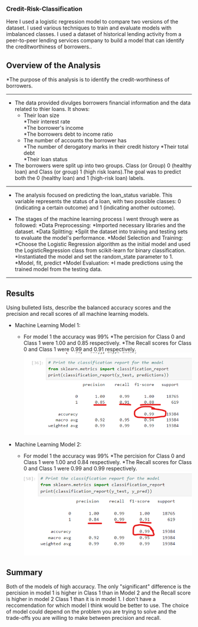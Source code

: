 ### Credit-Risk-Classification
Here I used a logistic regression model to compare two versions of the dataset. I used various techniques to train and evaluate models with imbalanced classes. I used a dataset of historical lending activity from a peer-to-peer lending services company to build a model that can identify the creditworthiness of borrowers..

## Overview of the Analysis

*The purpose of this analysis is to identify the credit-worthiness of borrowers.

---

* The data provided divulges borrowers financial information and the data related to thier loans. It shows: 
    * Their loan size	
    *Their interest rate	
    *The borrower's income	
    *The borrowers debt to income ratio
    * The number of accounts the borrower has	
    *The number of derogatory marks in their credit history
    *Their total debt	
    *Their loan status
* The borrowers were split up into two groups. Class (or Group) 0 (healthy loan) and Class (or group) 1 (high risk loans).The goal was to predict both the 0 (healthy loan) and 1 (high-risk loan) labels.
---


* The analysis focused on predicting the loan_status variable. This variable represents the status of a loan, with two possible classes: 0 (indicating a certain outcome) and 1 (indicating another outcome). 


* The stages of the machine learning process I went through were as followed:
*Data Preprocessing:
    *Imported necessary libraries and the dataset.
*Data Splitting:
    *Split the dataset into training and testing sets to evaluate the model's performance.
*Model Selection and Training:
    *Choose the Logistic Regression algorithm as the initial model and used the LogisticRegression class from scikit-learn for binary classification. 
    *Instantiated the model and set the random_state parameter to 1.
    *Model, fit, predict
*Model Evaluation:
    *I made predictions using the trained model from the testing data.
---

## Results

Using bulleted lists, describe the balanced accuracy scores and the precision and recall scores of all machine learning models.

* Machine Learning Model 1:
    * For model 1 the accuracy was 99% 
    *The percision for Class 0 and Class 1 were 1.00 and 0.85 respectively.
    *The Recall scores for Class 0 and Class 1 were 0.99 and 0.91  respectively.
![Model 1](model_1_screenshot.png)


* Machine Learning Model 2:
    * For model 1 the accuracy was 99% 
    *The percision for Class 0 and Class 1 were 1.00 and 0.84 respectively.
    *The Recall scores for Class 0 and Class 1 were 0.99 and 0.99  respectively.
![Model 2](model_2_screenshot.png)



## Summary

Both of the models of high accuracy. The only "significant" difference is the percision in model 1 is higher in Class 1 than in Model 2 and the Recall score is higher in model 2 Class 1 than it is in model 1. I don't have a reccomendation for which model I think would be better to use. The choice of model could depend on the problem you are trying to solve and the trade-offs you are willing to make between precision and recall. 
